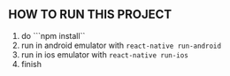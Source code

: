 ## HOW TO RUN THIS PROJECT 

1. do ```npm install``
2. run in android emulator with ```react-native run-android```
3. run in ios emulator with ```react-native run-ios```
4. finish